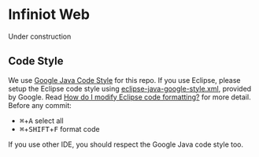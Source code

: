 # Infiniot Web

Under construction

## Code Style

We use [Google Java Code Style][style-java] for this repo. If you use Eclipse,
please setup the Eclipse code style using
[eclipse-java-google-style.xml][style-eclipse], provided by Google. Read [How do
I modify Eclipse code formatting?][so-format] for more detail. Before any
commit:

- <kbd>⌘</kbd>+<kbd>A</kbd> select all
- <kbd>⌘</kbd>+<kbd>SHIFT</kbd>+<kbd>F</kbd> format code

If you use other IDE, you should respect the Google Java code style too.

[so-format]: http://stackoverflow.com/questions/1601793/how-do-i-modify-eclipse-code-formatting
[style-java]: https://google.github.io/styleguide/javaguide.html
[style-eclipse]: https://github.com/google/styleguide/blob/gh-pages/eclipse-java-google-style.xml
